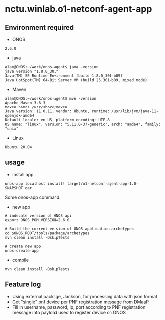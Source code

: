 # nctu.winlab.o1-netconf-agent-app
## Environment required
* ONOS
```
2.6.0
```

* java
```
alan@ONOS:~/work/onos-agent$ java -version
java version "1.8.0_301"
Java(TM) SE Runtime Environment (build 1.8.0_301-b09)
Java HotSpot(TM) 64-Bit Server VM (build 25.301-b09, mixed mode)
```

* Maven
```
alan@ONOS:~/work/onos-agent$ mvn -version
Apache Maven 3.6.3
Maven home: /usr/share/maven
Java version: 11.0.11, vendor: Ubuntu, runtime: /usr/lib/jvm/java-11-openjdk-amd64
Default locale: en_US, platform encoding: UTF-8
OS name: "linux", version: "5.11.0-37-generic", arch: "amd64", family: "unix"
```

* Linux
```
Ubuntu 20.04
```

## usage
* install app
```
onos-app localhost install! target/o1-netconf-agent-app-1.0-SNAPSHOT.oar
```

Some onos-app command:
* new app
```
# indecate version of ONOS api
export ONOS_POM_VERSION=2.6.0

# Build the current version of ONOS application archetypes
cd $ONOS_ROOT/tools/package/archetypes
mvn clean install -DskipTests

# create new app
onos-create-app
```

* compile
```
mvn clean install -DskipTests
```

## Feature log
* Using external package, Jackson, for processing data with json format
* Get "single" pnf device per PNF registration message from DMaaP
* Fill in username, password, ip, port according to PNF registration message into payload used to register device on ONOS